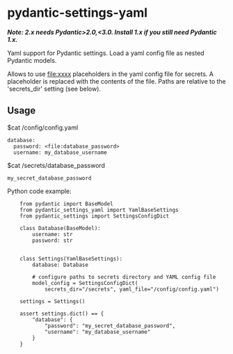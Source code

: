 # pydantic-settings-yaml

***Note: 2.x needs Pydantic>2.0,<3.0. Install 1.x if you still need Pydantic 1.x.***

Yaml support for Pydantic settings. Load a yaml config file 
as nested Pydantic models. 

Allows to use <file:xxxx> placeholders in the yaml config file
for secrets. A placeholder is replaced with the contents of the
file. Paths are relative to the 'secrets_dir' setting (see below).

## Usage

$cat /config/config.yaml
```
database: 
  password: <file:database_password>
  username: my_database_username
```


$cat /secrets/database_password
```
my_secret_database_password
```


Python code example:
``` 
    from pydantic import BaseModel
    from pydantic_settings_yaml import YamlBaseSettings
    from pydantic_settings import SettingsConfigDict

    class Database(BaseModel):
        username: str
        password: str


    class Settings(YamlBaseSettings):
        database: Database

        # configure paths to secrets directory and YAML config file
        model_config = SettingsConfigDict(
            secrets_dir="/secrets", yaml_file="/config/config.yaml")

    settings = Settings()

    assert settings.dict() == {
        "database": {
            "password": "my_secret_database_password", 
            "username": "my_database_username"
        }
    }
```